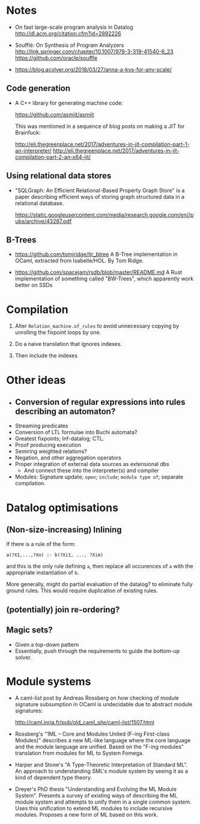 # Notes


- On fast large-scale program analysis in Datalog
  http://dl.acm.org/citation.cfm?id=2892226

- Soufflé: On Synthesis of Program Analyzers
  http://link.springer.com/chapter/10.1007/978-3-319-41540-6_23
  https://github.com/oracle/souffle

- https://blog.acolyer.org/2018/03/27/anna-a-kvs-for-any-scale/

## Code generation

- A C++ library for generating machine code:

    https://github.com/asmjit/asmjit

  This was mentioned in a sequence of blog posts on making a JIT for
  Brainfuck:

    http://eli.thegreenplace.net/2017/adventures-in-jit-compilation-part-1-an-interpreter/
    http://eli.thegreenplace.net/2017/adventures-in-jit-compilation-part-2-an-x64-jit/


## Using relational data stores

- "SQLGraph: An Efficient Relational-Based Property Graph Store" is a
  paper describing efficient ways of storing graph structured data in
  a relational database.

    https://static.googleusercontent.com/media/research.google.com/en//pubs/archive/43287.pdf


## B-Trees

- https://github.com/tomjridge/tjr_btree
  A B-Tree implementation in OCaml, extracted from Isabelle/HOL. By Tom Ridge.

- https://github.com/spacejam/rsdb/blob/master/README.md
  A Rust implementation of something called "BW-Trees", which apparently work better on SSDs

# Compilation

1. Alter `Relation_machine.of_rules` to avoid unnecessary copying by
   unrolling the fixpoint loops by one.
   
2. Do a naive translation that ignores indexes.

3. Then include the indexes


# Other ideas

- Conversion of regular expressions into rules describing an automaton?
  - 
- Streaming predicates
- Conversion of LTL formulae into Buchi automata?
- Greatest fixpoints; Inf-datalog; CTL.
- Proof producing execution
- Semiring weighted relations?
- Negation, and other aggregation operators
- Proper integration of external data sources as extensional dbs
  - And connect these into the interpreter(s) and compiler
- Modules: Signature update; `open`; `include`; `module type of`;
  separate compilation.

# Datalog optimisations

## (Non-size-increasing) Inlining

If there is a rule of the form:

    a(?X1,...,?Xn) :- b(?Xi1, ..., ?Xim)
    
and this is the only rule defining `a`, then replace all occurences of
`a` with the appropriate instantiation of `b`.

More generally, might do partial evaluation of the datalog? to
eliminate fully ground rules. This would require duplication of
existing rules.

## (potentially) join re-ordering?

## Magic sets?

- Given a top-down pattern
- Essentially, push through the requirements to guide the bottom-up
  solver.

# Module systems

- A caml-list post by Andreas Rossberg on how checking of module
  signature subsumption in OCaml is undecidable due to abstract module
  signatures:

    http://caml.inria.fr/pub/old_caml_site/caml-list/1507.html

- Rossberg's "1ML – Core and Modules United (F-ing First-class
  Modules)" describes a new ML-like language where the core language
  and the module language are unified. Based on the "F-ing modules"
  translation from modules for ML to System Fomega.

- Harper and Stone's "A Type-Theoretic Interpretation of Standard
  ML". An approach to understanding SML's module system by seeing it
  as a kind of dependent type theory.

- Dreyer's PhD thesis "Understanding and Evolving the ML Module
  System". Presents a survey of existing ways of describing the ML
  module system and attempts to unify them in a single common
  system. Uses this unification to extend ML modules to include
  recursive modules. Proposes a new form of ML based on this work.
